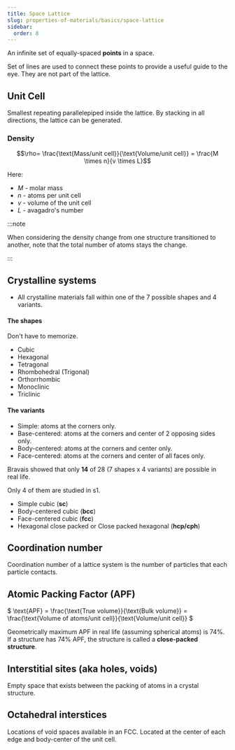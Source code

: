 ```yaml
---
title: Space Lattice
slug: properties-of-materials/basics/space-lattice
sidebar:
  order: 8
---
```


An infinite set of equally-spaced **points** in a space.

Set of lines are used to connect these points to provide a useful guide to the
eye. They are not part of the lattice.

## Unit Cell

Smallest repeating parallelepiped inside the lattice. By stacking in all
directions, the lattice can be generated.

### Density

```math
\rho=
\frac{\text{Mass/unit cell}}{\text{Volume/unit cell}} =
\frac{M \times n}{v \times L}
```

Here:

- $M$ - molar mass
- $n$ - atoms per unit cell
- $v$ - volume of the unit cell
- $L$ - avagadro's number

:::note

When considering the density change from one structure transitioned to another,
note that the total number of atoms stays the change.

:::

## Crystalline systems

- All crystalline materials fall within one of the 7 possible shapes and 4
  variants.

#### The shapes

Don't have to memorize.

- Cubic
- Hexagonal
- Tetragonal
- Rhombohedral (Trigonal)
- Orthorrhombic
- Monoclinic
- Triclinic

#### The variants

- Simple: atoms at the corners only.
- Base-centered: atoms at the corners and center of 2 opposing sides only.
- Body-centered: atoms at the corners and center only.
- Face-centered: atoms at the corners and center of all faces only.

Bravais showed that only **14** of 28 (7 shapes x 4 variants) are possible in
real life.

Only 4 of them are studied in s1.

- Simple cubic (**sc**)
- Body-centered cubic (**bcc**)
- Face-centered cubic (**fcc**)
- Hexagonal close packed or Close packed hexagonal (**hcp/cph**)

## Coordination number

Coordination number of a lattice system is the number of particles that each
particle contacts.

## Atomic Packing Factor (APF)

$ \text{APF} = \frac{\text{True volume}}{\text{Bulk volume}} =
\frac{\text{Volume of atoms/unit cell}}{\text{Volume/unit cell}} $

Geometrically maximum APF in real life (assuming spherical atoms) is 74%. If a
structure has 74% APF, the structure is called a **close-packed structure**.

## Interstitial sites (aka holes, voids)

Empty space that exists between the packing of atoms in a crystal structure.

## Octahedral interstices

Locations of void spaces available in an FCC. Located at the center of each edge
and body-center of the unit cell.
